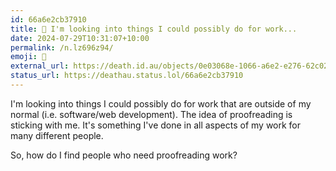 ```yaml
---
id: 66a6e2cb37910
title: 🤔 I'm looking into things I could possibly do for work...
date: 2024-07-29T10:31:07+10:00
permalink: /n.lz696z94/
emoji: 🤔
external_url: https://death.id.au/objects/0e03068e-1066-a6e2-e276-62c026845276
status_url: https://deathau.status.lol/66a6e2cb37910
---
```


I'm looking into things I could possibly do for work that are outside of my normal (i.e. software/web development). The idea of proofreading is sticking with me. It's something I've done in all aspects of my work for many different people.  

So, how do I find people who need proofreading work?
